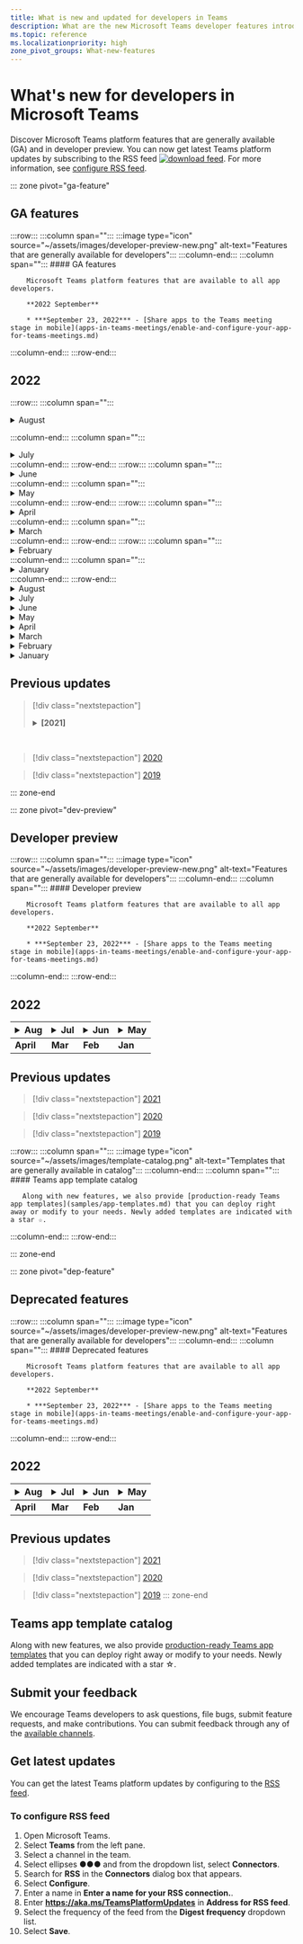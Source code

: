 ```yaml
---
title: What is new and updated for developers in Teams
description: What are the new Microsoft Teams developer features introduced and updates to existing features.
ms.topic: reference
ms.localizationpriority: high
zone_pivot_groups: What-new-features
---
```


# What's new for developers in Microsoft Teams

Discover Microsoft Teams platform features that are generally available (GA) and in developer preview. You can now get latest Teams platform updates by subscribing to the RSS feed [![download feed](~/assets/images/RSSfeeds.png)](https://aka.ms/TeamsPlatformUpdates). For more information, see [configure RSS feed](#get-latest-updates).

::: zone pivot="ga-feature"

## GA features

:::row:::
   :::column span="":::
      :::image type="icon" source="~/assets/images/developer-preview-new.png" alt-text="Features that are generally available for developers":::
   :::column-end:::
   :::column span="":::
      #### GA features

        Microsoft Teams platform features that are available to all app developers.

        **2022 September**

        * ***September 23, 2022*** - [Share apps to the Teams meeting stage in mobile](apps-in-teams-meetings/enable-and-configure-your-app-for-teams-meetings.md)

   :::column-end:::
:::row-end:::

## 2022

:::row:::
:::column span="":::

<details><summary> August </summary>

| **Date** | **Update** |
|-----|-----|
| 08/09/2022 | [Introduced Teams Toolkit for Visual Studio 2022.](toolkit/teams-toolkit-overview-visual-studio.md) |
| 08/03/2022 | [Share to Teams from personal app or tab](concepts/build-and-test/share-to-teams-from-personal-app-or-tab.md) |
| 08/03/2022 | [Added feature for retrieving meeting transcripts in the post-meeting scenario.](graph-api/meeting-transcripts/overview-transcripts.md) |
| 08/03/2022 | [Link unfurling for share to teams from web apps](concepts/build-and-test/share-to-teams-from-web-apps.md) |
| 08/01/2021| [Notice: Developer Portal is now GA and App Studio is deprecated from August, 01, 2022.](concepts/build-and-test/teams-developer-portal.md) |

</details>

:::column-end:::
:::column span="":::
<details><summary> July </summary>

| **Date** | **Update** |
|-----|-----|
| 07/28/2022 | [Add the Teams display picture and people card for in-meeting notification](apps-in-teams-meetings/enable-and-configure-your-app-for-teams-meetings.md#in-meeting-notification)|
| 07/28/2022 | [Build shared channels in Teams](concepts/build-and-test/Shared-channels.md) |
| 07/28/2022| [Introduced app manifest v1.14](resources/schema/manifest-schema.md)|
| 07/26/2022| [Suggested actions for bots](bots/how-to/conversations/conversation-messages.md#send-suggested-actions)|
| 07/21/2022 | [Introduced step by step guide to send activity feed notifications](sbs-graphactivity-feedbroadcast.yml) |
| 07/08/2022| [Updates to send channel ID selected by user during app installation to bots via conversation and installation update events](bots/how-to/conversations/subscribe-to-conversation-events.md) |

</details>
:::column-end:::
:::row-end:::
:::row:::
:::column span="":::
<details><summary> June </summary></details>
:::column-end:::
:::column span="":::
<details><summary> May </summary></details>
:::column-end:::
:::row-end:::
:::row:::
:::column span="":::
<details><summary> April </summary></details>
:::column-end:::
:::column span="":::
<details><summary> March </summary></details>
:::column-end:::
:::row-end:::
:::row:::
:::column span="":::
<details><summary> February </summary></details>
:::column-end:::
:::column span="":::
<details><summary> January </summary></details>
:::column-end:::
:::row-end:::

<details><summary> August </summary>

| **Date** | **Update** |
|-----|-----|
| 08/09/2022 | [Introduced Teams Toolkit for Visual Studio 2022.](toolkit/teams-toolkit-overview-visual-studio.md) |
| 08/03/2022 | [Share to Teams from personal app or tab](concepts/build-and-test/share-to-teams-from-personal-app-or-tab.md) |
| 08/03/2022 | [Added feature for retrieving meeting transcripts in the post-meeting scenario.](graph-api/meeting-transcripts/overview-transcripts.md) |
| 08/03/2022 | [Link unfurling for share to teams from web apps](concepts/build-and-test/share-to-teams-from-web-apps.md) |
| 08/01/2021| [Notice: Developer Portal is now GA and App Studio is deprecated from August, 01, 2022.](concepts/build-and-test/teams-developer-portal.md) |

</details>

<details><summary> July </summary>

| **Date** | **Update** |
|-----|-----|
| 07/28/2022 | [Add the Teams display picture and people card for in-meeting notification](apps-in-teams-meetings/enable-and-configure-your-app-for-teams-meetings.md#in-meeting-notification)|
| 07/28/2022 | [Build shared channels in Teams](concepts/build-and-test/Shared-channels.md) |
| 07/28/2022| [Introduced app manifest v1.14](resources/schema/manifest-schema.md)|
| 07/26/2022| [Suggested actions for bots](bots/how-to/conversations/conversation-messages.md#send-suggested-actions)|
| 07/21/2022 | [Introduced step by step guide to send activity feed notifications](sbs-graphactivity-feedbroadcast.yml) |
| 07/08/2022| [Updates to send channel ID selected by user during app installation to bots via conversation and installation update events](bots/how-to/conversations/subscribe-to-conversation-events.md) |

</details>

<details><summary> June </summary>

| **Date** | **Update** |
|-----|-----|
| 06/16/2022 | [Updated media capabilities to support desktop and mobile](concepts/device-capabilities/media-capabilities.md)|
| 06/08/2022 | [Optional card feedback for success message](~/bots/how-to/conversations/conversation-messages.md#form-completion-feedback)|
| 06/03/2022 | [Updated Add authentication module for enabling SSO for tab app with new structure and procedures](tabs/how-to/authentication/tab-sso-overview.md) |

</details>

<details><summary> May </summary>

| **Date** | **Update** |
|-----|-----|
| 05/24/2022 | [Additional tips for rapid approval to publish your app linked to a SaaS offer](~/concepts/deploy-and-publish/appsource/publish.md#additional-tips-for-rapid-approval-to-publish-your-app-linked-to-a-saas-offer) |
| 05/24/2022 | [Submit your Outlook- and Office-enabled apps to the Teams store](m365-apps/overview.md) |
| 05/24/2022 | [App guidance and what's new in TeamsJS version 2.0.0](tabs/how-to/using-teams-client-sdk.md)|
| 05/24/2022 | [Teams Toolkit version 4.0.0 for Visual Studio Code is now GA](toolkit/teams-toolkit-fundamentals.md) |
| 05/24/2022 | [Introduced app manifest version 1.13](resources/schema/manifest-schema.md) |
| 5/24/2022| [Bots and Message extensions in GCC and GCCH](concepts/app-fundamentals-overview.md#government-community-cloud)|

</details>

<details><summary> April </summary>

| **Date** | **Update** |
|-----|-----|
|04/26/2022| [Uninstall behavior for personal app with bot](bots/how-to/conversations/subscribe-to-conversation-events.md#uninstall-behavior-for-personal-app-with-bot) |
| 04/22/2022 | [Test preview for monetized apps](concepts/deploy-and-publish/appsource/prepare/test-preview-for-monetized-apps.md) |
| 04/22/2022 | [In-app purchase flow for monetization of apps](concepts/deploy-and-publish/appsource/prepare/in-app-purchase-flow.md) |
| 04/28/2022 | [Common reasons for app validation failure](concepts/deploy-and-publish/appsource/common-reasons-for-app-validation-failure.md) |
| 04/20/2022 | [Set up CI/CD pipelines](toolkit/use-CICD-template.md) |
| 04/19/2022 | [Upload your app in Microsoft Teams](concepts/deploy-and-publish/apps-upload.md) |
| 04/01/2022 | [Introduced step-by-step guide to create Teams conversational bot](sbs-teams-conversation-bot.yml)|

</details>

<details><summary> March </summary>

| **Date** | **Update** |
|-----|-----|
| 03/30/2022 | [Updated the Get started module with Blazor app using tabs and bots](sbs-gs-blazorupdate.yml)|
|03/30/2022|[Device permissions for the browser](concepts/device-capabilities/browser-device-permissions.md) |
| 03/29/2022 |[Integrate People Picker](concepts/device-capabilities/people-picker-capability.md) |
| 03/23/2022 | [Introduced step-by-step guide to unfurl links in Teams using bot](sbs-botbuilder-linkunfurling.yml) |
| 03/22/2022 | [Added information on debug process](toolkit/debug-local.md)|
| 03/14/2022 | [Introduced step-by-step guide to build and test a connector in Microsoft Teams](sbs-teams-connectors.yml) |
| 03/10/2022 | [Added information on Moodle LMS and Microsoft 365 plugins](resources/moodle-overview.md) |
| 03/03/2022 | [How to add authentication using external OAuth provider](tabs/how-to/authentication/auth-oauth-provider.md)|

</details>

<details><summary> February </summary>

| **Date** | **Update** |
|-----|-----|
| 02/25/2022 | [Introduced step-by-step guide to invoke task modules in Teams](sbs-botbuilder-taskmodule.yml)|
| 02/24/2022| [Introduced step-by-step guide to build action based message extension](sbs-meetingextension-action.yml) |
| 02/24/2022 | [Introduced step-by-step guide to build search based message extension](sbs-messagingextension-searchcommand.yml) |
| 02/24/2022 | [Introduced step-by-step guide to create Outgoing Webhooks](sbs-outgoing-webhooks.yml) |
| 02/23/2022 | [Microsoft Teams store ranking parameters](concepts/deploy-and-publish/appsource/post-publish/teams-store-ranking-parameters.md)|
| 02/18/2022 | [Introduced extensive Glossary for the Microsoft Teams Developer Documentation to help you find the definition about a term quickly](~/get-started/glossary.md) |
| 02/18/2022 | [Updated the Overview module for mapping Teams app to organizational goals, user story, and exploring Teams app features](overview.md) |
| 02/18/2022 | [Updated the App fundamentals module to Plan your app to include mapping use cases to Teams features, and app planning checklist](~/concepts/app-fundamentals-overview.md) |
| 02/17/2022 | [What to expect after you submit your app?](concepts/deploy-and-publish/appsource/publish.md)|
| 02/15/2022 | [Introduced step-by-step guide how to upload files to Teams from a bot](sbs-file-handling-in-bot.yml) |
| 02/11/2022 | [Shared meeting stage](apps-in-teams-meetings/enable-and-configure-your-app-for-teams-meetings.md#shared-meeting-stage)|
| 02/08/2022 | [Introduced step-by-step guide to create Calling and Meeting bot](sbs-calling-and-meeting.yml)|
| 02/02/2022 | [Introduced app manifest version 1.12](resources/schema/manifest-schema.md) |

</details>

<details><summary> January </summary>

| **Date** | **Update** |
|-----|-----|
| 01/25/2022 | [Send real-time captions API](apps-in-teams-meetings/API-references.md#send-real-time-captions-api) |
| 01/19/2022 | [Adaptive Cards form completion feedback](bots/how-to/conversations/conversation-messages.md#form-completion-feedback) |
| 01/17/2022 | [People Picker in Adaptive cards for desktop](task-modules-and-cards/cards/people-picker.md) |

</details>

## Previous updates

> [!div class="nextstepaction"]
> <details><summary><b>[2021]</b></summary>
>
> | **Date** | **Update** | **Find here** |
> | -------- | --------- | ----------------|
> |12/24/2021| Introduced step-by-step guide to grant Tab device permissions | App fundamentals > Device capabilities > [Step-by-step guide to grant Tab device permissions](sbs-tab-device-permissions.yml) |
> |12/23/2021| Introduced step-by-step guide to create Tabs with Adaptive Cards| Add authentication > Tabs > Use SSO authentication > [Step-by-step guide to create Tabs with Adaptive Cards](sbs-tab-with-adaptive-cards.yml) |
> |12/21/2021 | Updated the Get started JavaScript, C#, and Node.js modules for Teams Toolkit 3.0.0 | • Get started > [Build your first app with JavaScript](sbs-gs-javascript.yml) <br> • Get started > [Build your first app with C# or .NET](sbs-gs-csharp.yml) <br> • Get started> [Build your first app with Node.js](sbs-gs-nodejs.yml) |
> |12/20/2021| Introduced step-by-step guide for tabs and message extensions with Single sign-on (SSO) | Add authentication > Tabs > Use SSO authentication > [Step-by-step guide with SSO for tabs and message extensions](sbs-tabs-and-messaging-extensions-with-SSO.yml)|
> |12/20/2021| Introduced step-by-step guide to create meeting content bubble | Build apps for Teams meetings > Enable and configure apps for meetings > [Step-by-step guide to create meeting content bubble](sbs-meeting-content-bubble.yml) |
> |12/09/2021| Introduced step-by-step guide to meeting stage view | Build apps for Teams meetings > Enable and configure apps for meetings > [Step-by-step guide to create meetings stage view](sbs-meetings-stage-view.yml)|
> |12/13/2021 | Introduced guidelines for app linked to SaaS offer | Distribute your app > Publish to the Teams store > Review store validation guidelines > [Guidelines for apps linked to SaaS offer](concepts/deploy-and-publish/appsource/prepare/teams-store-validation-guidelines.md#apps-linked-to-saas-offer)|
> |12/09/2021| Introduced step-by-step guide to create meeting sidepanel | Build apps for Teams meetings > Enable and configure apps for meetings > [Step-by-step guide to create meeting sidepanel in Teams](sbs-meetings-sidepanel.yml)|
> |12/01/2021 | Introduced new store icon | • Design your app > App capabilities > [Designing your personal app for Microsoft Teams](concepts/design/personal-apps.md)</br> • Design your app > UI components > [Designing your Microsoft Teams app with advanced UI components](concepts/design/design-teams-app-advanced-ui-components.md) |
> |11/24/2021| Introduced step-by-step guide to generate meeting token | Build apps for Teams meetings > Enable and configure apps for meetings > [Step-by-step guide to create meeting token in Teams](sbs-meeting-token-generator.yml)|
> |11/17/2021| Updated Microsoft Teams store validation guidelines|[Store validation guidelines](~/concepts/deploy-and-publish/appsource/prepare/teams-store-validation-guidelines.md)|
> |11/17/2021| Static and dynamic typeahead search for desktop and mobile users | • Build cards and task modules > Build cards > [Typeahead search in Adaptive Cards](task-modules-and-cards/cards/dynamic-search.md) </br> • Build cards and task modules > Build cards > Overview >  [Type-ahead search in Adaptive Cards](task-modules-and-cards/what-are-cards.md#type-ahead-search-in-adaptive-cards) </br> • Build cards and task modules > Overview > [Cards and task modules](task-modules-and-cards/cards-and-task-modules.md)|
> |11/13/2021| Bots can be enabled to receive all channel messages using resource-specific consent (RSC) | • Build bots > Bot conversations > Messages in bot conversations > [Receive all channel messages with RSC](~/bots/how-to/conversations/channel-messages-with-rsc.md) </br> • Build bots > Bot conversations > [Bot conversation overview](~/bots/how-to/conversations/conversation-basics.md) </br> • Build bots > Bot conversations > [Channel and group conversations](~/bots/how-to/conversations/channel-and-group-conversations.md) |
> |10/28/2021| Monetize your Teams app with a transactable SaaS offer | Distribute your app > Publish to the Teams store > [Include a SaaS offer with your Teams app](~/concepts/deploy-and-publish/appsource/prepare/include-saas-offer.md) |
> |10/25/2021| Updated Get started module for Microsoft Teams Developer Documentation with new structure and procedures in a step-by-step guide | Get started > [Get started with your first Teams app](get-started/get-started-overview.md) |
> |10/20/2021| Meeting stage is now available in GA | Build apps for Teams meetings > [Enable and configure your apps for Teams meetings](apps-in-teams-meetings/enable-and-configure-your-app-for-teams-meetings.md) |
> |10/20/2021| Meeting Details API and real-time Teams meeting events | Build apps for Teams meetings > [Get meeting details API](apps-in-teams-meetings/API-references.md#get-meeting-details-api) |
> |10/18/2021| Tabs link unfurling and stage view | Build tabs > [Tabs link unfurling and stage view](tabs/tabs-link-unfurling.md) |
> |10/08/2021| New best practices for designing Adaptive Cards | Design your app > UI components > [Designing Adaptive Cards for your Teams app](task-modules-and-cards/cards/design-effective-cards.md) |
> |10/05/2021| Hide Teams app until Admin allows to un-hide the app | Design your app > [Block apps by default for users until an admin approves](concepts/design/enable-app-customization.md#block-apps-by-default-for-users-until-an-admin-approves) |
> |10/05/2021| Plan your apps for Teams mobile | App fundamentals > [Plan responsive tabs for Teams mobile](concepts/design/plan-responsive-tabs-for-teams-mobile.md) |
> |10/04/2021| New Developer Portal for Teams introduced for managing your Teams apps | Tools and SDK > [Developer Portal for Teams](concepts/build-and-test/teams-developer-portal.md) |
> |09/21/2021|Teams supports Azure AD Object ID and UPN in user mention for bots and Incoming Webhooks | • Build cards and task modules > Build cards > [Azure AD Object ID and UPN in user mention](task-modules-and-cards/what-are-cards.md#support-for-azure-ad-object-id-and-upn-in-user-mention) </br> • Build cards and task modules > Build cards > [Cards- Overview](task-modules-and-cards/cards/cards-format.md#format-cards-with-markdown) |
> |08/16/2021| Support for input validation on Adaptive Cards (v1.3 for all capabilities) and Universal Actions (v1.4 for bot sent cards) | • Adaptive cards > Authoring cards > [Input validation](/adaptive-cards/authoring-cards/input-validation)</br> • Build cards and task modules > Build cards > Universal actions for adaptive cards > [Universal Actions for Adaptive Cards v1.4](task-modules-and-cards/cards/universal-actions-for-adaptive-cards/overview.md) |
> |08/30/2021| Custom Together Mode scenes feature combines participants into a single virtual scene and places their video streams in pre-determined seats | Build apps for Teams meetings > [Custom Together Mode scenes](~/apps-in-teams-meetings/teams-together-mode.md) |
> |08/25/2021| Introduced step-by-step guide to create a Teams bot with Single sign-on (SSO) | Add authentication > Bots > [Step-by-step guide to create Teams bot with SSO](sbs-bots-with-sso.yml) |
> |08/19/2021| Installation update event received when you install a bot to a conversation thread | Build bots > Bot conversations > [Installation update event](bots/how-to/conversations/subscribe-to-conversation-events.md#installation-update-event) |
> |08/12/2021|Build tabs with Adaptive Cards| Build tabs > [Build tabs with Adaptive Cards](tabs/how-to/build-adaptive-card-tabs.md) |
> |08/04/2021|Tabs will no longer have margins surrounding their experiences | Build tabs > [Removing tab margins](resources/removing-tab-margins.md) |
> |07/08/2021|Teams mobile adds support for apps in meetings | Build apps for Teams meetings > [Meeting app extensibility](apps-in-teams-meetings/meeting-app-extensibility.md) |
> |06/28/2021|Integrate People Picker capability | Integrate with Teams > [Integrate People Picker capability](concepts/device-capabilities/people-picker-capability.md) |  
> |06/25/2021| Introduced step-by-step guide to send proactive messages | Build bots > Bot conversation > Proactive messages > [Step-by-step guide to send proactive messages](sbs-send-proactive.yml) |
> |06/09/2021| Stage view for images in Adaptive Cards with `allowExpand` attribute | Build cards and task modules > Build cards > [Stage view for images in Adaptive Cards](task-modules-and-cards/cards/cards-format.md#stage-view-for-images-in-adaptive-cards) |
> |05/31/2021| Conversational tabs | Build tabs > [Start and continue conversations about content in your tabs](~/tabs/how-to/conversational-tabs.md) |
> |05/24/2021| Updated Teams app design guidelines with mobile patterns | Design your app > [Designing your Teams app](~/concepts/design/design-teams-app-overview.md) |
> |05/13/2021| Added information on mConnect and Skooler | Integrate with Teams > Moodle LMS > [Moodle learning management system](resources/moodle-overview.md)|
> |05/10/2021| App manifest v1.10 released | App manifest > [Manifest schema](resources/schema/manifest-schema.md) |
> |05/10/2021| New app customization feature | Design your app > [Enable orgs to customize your app](concepts/design/enable-app-customization.md) |
> |05/07/2021| Deep links for audio and video calls in chat | Integrate with Teams > [Deep links](concepts/build-and-test/deep-links.md#navigate-to-an-audio-or-audio-video-call) |
> |04/30/2021|New guidance on how to publish apps to the Teams store | • Publish to the Teams store > [Publish your app to the Teams store](concepts/deploy-and-publish/appsource/publish.md)</br> • Publish to the Teams store > [Teams store validation guidelines](concepts/deploy-and-publish/appsource/prepare/teams-store-validation-guidelines.md) |
> |04/29/2021 | Support for Universal Actions for Adaptive Cards v1.4 | Build cards and task module > Build cards > Universal actions for Adaptive Cards > [Universal Actions for Adaptive Cards](task-modules-and-cards/cards/universal-actions-for-adaptive-cards/overview.md) |
> |04/29/2021 | User Specific Views | Build cards and task module > Build cards > Universal actions for Adaptive Cards > [User Specific Views](task-modules-and-cards/cards/universal-actions-for-adaptive-cards/User-Specific-Views.md) |
> |04/29/2021 | Sequential Workflows | Build cards and task module > Build cards > Universal actions for Adaptive Cards > [Sequential Workflows](task-modules-and-cards/cards/universal-actions-for-adaptive-cards/Sequential-Workflows.md) |
> |04/29/2021 | Up to date cards | Build cards and task module > Build cards > Universal actions for Adaptive Cards > [Up to date cards](task-modules-and-cards/cards/universal-actions-for-adaptive-cards/Up-To-Date-Views.md) |
> |04/08/2021| App customization feature | • Design your apps > [Design teams app overview](concepts/design/enable-app-customization.md)</br> • Tools and SDKs > [Developer Portal](concepts/build-and-test/teams-developer-portal.md) </br> • App manifest > Public developer preview > [Manifest schema](resources/schema/manifest-schema-dev-preview.md) |
> |03/18/2021| Notice: Update to version 4.10 or above of the Bot Framework SDK, as we've started with the deprecation process for `TeamsInfo.getMembers` and `TeamsInfo.GetMembersAsync`. | Build bots > [Bot API Changes for Team/Chat Members](resources/team-chat-member-api-changes.md) |
> |03/05/2021|Default install scope and group capability | Distribute your app > [Default install scope and group capability](concepts/deploy-and-publish/add-default-install-scope.md) |
> |03/05/2021|Reorder personal app tabs | Build tabs > [Reorder the chat tab in personal apps](tabs/how-to/create-personal-tab.md#reorder-static-personal-tabs) |
> |03/04/2021|Information masking in Adaptive cards | Build cards and task modules > Build cards > [Information masking in Adaptive cards](task-modules-and-cards/cards/cards-format.md#information-masking-in-adaptive-cards) |
> |02/19/2021|Added location capabilities. <br/> Location capabilities information is added in the device capabilities overview, native device permissions, integrate media capabilities, and QR or barcode scanner capability files | • App fundamentals > Device capabilities > [Overview](concepts/device-capabilities/device-capabilities-overview.md) </br> • App fundamentals > Device capabilities > [Request device permissions](concepts/device-capabilities/native-device-permissions.md) </br> • App fundamentals > Device capabilities > [Integrate media capabilities](concepts/device-capabilities/media-capabilities.md) </br> • App fundamentals > Device capabilities > [Integrate QR or barcode scanner capability](concepts/device-capabilities/qr-barcode-scanner-capability.md) </br> • App fundamentals > Device capabilities > [Integrate location capabilities](concepts/device-capabilities/location-capability.md) |
> |02/18/2021|Added QR or barcode scanner capability. <br/> QR or barcode scanner  capability information is added in the device capabilities overview, native device permissions, and integrate media capabilities files | • App fundamentals > Device capabilities > [Overview](concepts/device-capabilities/device-capabilities-overview.md) </br> • App fundamentals > Device capabilities > [Request device permissions](concepts/device-capabilities/native-device-permissions.md) </br> • App fundamentals > Device capabilities > [Integrate media capabilities](concepts/device-capabilities/media-capabilities.md) </br> • App fundamentals > Device capabilities > [Integrate QR or barcode scanner capability](concepts/device-capabilities/qr-barcode-scanner-capability.md) |
> |02/09/2021|Added device capabilities overview. <br/> Microphone capability information is added in the native device permissions and integrate media capabilities files |• App fundamentals > Device capabilities > [Overview](concepts/device-capabilities/device-capabilities-overview.md) </br> App fundamentals > • Device capabilities > [Request device permissions](concepts/device-capabilities/native-device-permissions.md) </br> • App fundamentals > Device capabilities > [Integrate media capabilities](concepts/device-capabilities/media-capabilities.md)|
<br>

</details>

> [!div class="nextstepaction"]
> [2020](~/features-twenty-one.md)

> [!div class="nextstepaction"]
> [2019](~/features-twenty-one.md)

::: zone-end

::: zone pivot="dev-preview"

## Developer preview

:::row:::
   :::column span="":::
      :::image type="icon" source="~/assets/images/developer-preview-new.png" alt-text="Features that are generally available for developers":::
   :::column-end:::
   :::column span="":::
      #### Developer preview

        Microsoft Teams platform features that are available to all app developers.

        **2022 September**

        * ***September 23, 2022*** - [Share apps to the Teams meeting stage in mobile](apps-in-teams-meetings/enable-and-configure-your-app-for-teams-meetings.md)

   :::column-end:::
:::row-end:::

## 2022

|<details><summary>Aug</summary> </br>**August 03, 2022** - [Link unfurling for share to teams from web apps](/concepts/build-and-test/share-to-teams-from-web-apps)<br> **August 03, 2022** - [Share to Teams from personal app or tab](/concepts/build-and-test/share-to-teams-from-personal-app-or-tab)</details>|<details><summary>Jul</summary> </br>**August 03, 2022** - [Link unfurling for share to teams from web apps](/concepts/build-and-test/share-to-teams-from-web-apps)<br> **August 03, 2022** - [Share to Teams from personal app or tab](/concepts/build-and-test/share-to-teams-from-personal-app-or-tab)</details>|<details><summary>Jun</summary> </br>**August 03, 2022** - [Link unfurling for share to teams from web apps](/concepts/build-and-test/share-to-teams-from-web-apps)<br> **August 03, 2022** - [Share to Teams from personal app or tab](/concepts/build-and-test/share-to-teams-from-personal-app-or-tab)</details>|<details><summary>May</summary> </br>**August 03, 2022** - [Link unfurling for share to teams from web apps](/concepts/build-and-test/share-to-teams-from-web-apps)<br> **August 03, 2022** - [Share to Teams from personal app or tab](/concepts/build-and-test/share-to-teams-from-personal-app-or-tab)</details>|
|---|---|---|---|
|**April**|**Mar**|**Feb**|**Jan**|

## Previous updates

> [!div class="nextstepaction"]
> [2021](~/features-twenty-one.md)

> [!div class="nextstepaction"]
> [2020](~/features-twenty-one.md)

> [!div class="nextstepaction"]
> [2019](~/features-twenty-one.md)

:::row:::
   :::column span="":::
      :::image type="icon" source="~/assets/images/template-catalog.png" alt-text="Templates that are generally available in catalog":::
   :::column-end:::
   :::column span="":::
      #### Teams app template catalog

       Along with new features, we also provide [production-ready Teams app templates](samples/app-templates.md) that you can deploy right away or modify to your needs. Newly added templates are indicated with a star ☆.

   :::column-end:::
:::row-end:::

::: zone-end

::: zone pivot="dep-feature"

## Deprecated features

:::row:::
   :::column span="":::
      :::image type="icon" source="~/assets/images/developer-preview-new.png" alt-text="Features that are generally available for developers":::
   :::column-end:::
   :::column span="":::
      #### Deprecated features

        Microsoft Teams platform features that are available to all app developers.

        **2022 September**

        * ***September 23, 2022*** - [Share apps to the Teams meeting stage in mobile](apps-in-teams-meetings/enable-and-configure-your-app-for-teams-meetings.md)

   :::column-end:::
:::row-end:::

## 2022

|<details><summary>Aug</summary> </br>**August 03, 2022** - [Link unfurling for share to teams from web apps](/concepts/build-and-test/share-to-teams-from-web-apps)<br> **August 03, 2022** - [Share to Teams from personal app or tab](/concepts/build-and-test/share-to-teams-from-personal-app-or-tab)</details>|<details><summary>Jul</summary> </br>**August 03, 2022** - [Link unfurling for share to teams from web apps](/concepts/build-and-test/share-to-teams-from-web-apps)<br> **August 03, 2022** - [Share to Teams from personal app or tab](/concepts/build-and-test/share-to-teams-from-personal-app-or-tab)</details>|<details><summary>Jun</summary> </br>**August 03, 2022** - [Link unfurling for share to teams from web apps](/concepts/build-and-test/share-to-teams-from-web-apps)<br> **August 03, 2022** - [Share to Teams from personal app or tab](/concepts/build-and-test/share-to-teams-from-personal-app-or-tab)</details>|<details><summary>May</summary> </br>**August 03, 2022** - [Link unfurling for share to teams from web apps](/concepts/build-and-test/share-to-teams-from-web-apps)<br> **August 03, 2022** - [Share to Teams from personal app or tab](/concepts/build-and-test/share-to-teams-from-personal-app-or-tab)</details>|
|---|---|---|---|
|**April**|**Mar**|**Feb**|**Jan**|

## Previous updates

> [!div class="nextstepaction"]
> [2021](~/features-twenty-one.md)

> [!div class="nextstepaction"]
> [2020](~/features-twenty-one.md)

> [!div class="nextstepaction"]
> [2019](~/features-twenty-one.md)
::: zone-end

<!--
## Latest updates ![bullhorn icon](~/assets/images/bullhorn.png)

| Date | Update | Find here |
| --- | --- | --- |
|05/24/2022|Live Share SDK|  Build apps for Teams meetings > Enhanced collaboration with Live Share > [Overview](apps-in-teams-meetings/teams-live-share-overview.md) |
|05/24/2022| Submit your Outlook- and Office-enabled apps to the Teams store | Extend your app across Microsoft 365 > [Overview](m365-apps/overview.md) |
|05/24/2022| App guidance and what's new in TeamsJS version 2.0.0| Tools and SDKs > [Teams JavaScript client SDK](tabs/how-to/using-teams-client-sdk.md)  |
|05/19/2022|Bots and Message extensions in GCC and GCCH| • Plan your app > [Overview](concepts/app-fundamentals-overview.md#government-community-cloud) </br> • Build bots > [Overview](bots/what-are-bots.md) </br> • Build message extensions > [Overview](messaging-extensions/what-are-messaging-extensions.md) |
-->

## Teams app template catalog

Along with new features, we also provide [production-ready Teams app templates](samples/app-templates.md) that you can deploy right away or modify to your needs. Newly added templates are indicated with a star ☆.

## Submit your feedback

We encourage Teams developers to ask questions, file bugs, submit feature requests, and make contributions. You can submit feedback through any of the [available channels](feedback.md).

## Get latest updates

You can get the latest Teams platform updates by configuring to the [RSS feed](https://aka.ms/TeamsPlatformUpdates).

### To configure RSS feed

1. Open Microsoft Teams.
1. Select **Teams** from the left pane.
1. Select a channel in the team.
1. Select ellipses &#x25CF;&#x25CF;&#x25CF; and from the dropdown list, select **Connectors**.
1. Search for **RSS** in the **Connectors** dialog box that appears.
1. Select **Configure**.
1. Enter a name in **Enter a name for your RSS connection.**.
1. Enter **<https://aka.ms/TeamsPlatformUpdates>** in **Address for RSS feed**.
1. Select the frequency of the feed from the **Digest frequency** dropdown list.
1. Select **Save**.
